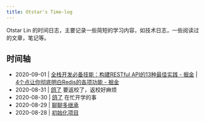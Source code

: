 ```yaml
---
title: Otstar's Time-log
---
```


Otstar Lin 的时间日志，主要记录一些简短的学习内容，如技术日志，一些阅读过的文章，笔记等。

## 时间轴

- 2020-09-01 | [全栈开发必备技能：构建RESTful API的13种最佳实践 - 掘金](https://juejin.im/post/6866414204715597831) | [4个点让你彻底明白Redis的各项功能 - 掘金](https://juejin.im/post/6867075985813012494)
- 2020-08-31 | [鸽了](https://baike.baidu.com/item/鸽了/23632502) 要返校了，返校好麻烦
- 2020-08-30 | [鸽了](https://baike.baidu.com/item/鸽了/23632502) 在忙开学的事
- 2020-08-29 | [聊聊多继承](/common/聊聊多继承.md)
- 2020-08-28 | [初始化项目](https://github.com/syfxlin/time-log)

